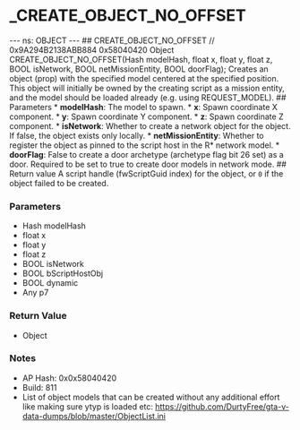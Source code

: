 # _CREATE_OBJECT_NO_OFFSET

--- ns: OBJECT --- ## CREATE_OBJECT_NO_OFFSET  // 0x9A294B2138ABB884 0x58040420 Object CREATE_OBJECT_NO_OFFSET(Hash modelHash, float x, float y, float z, BOOL isNetwork, BOOL netMissionEntity, BOOL doorFlag);  Creates an object (prop) with the specified model centered at the specified position. This object will initially be owned by the creating script as a mission entity, and the model should be loaded already (e.g. using REQUEST_MODEL).  ## Parameters * **modelHash**: The model to spawn. * **x**: Spawn coordinate X component. * **y**: Spawn coordinate Y component. * **z**: Spawn coordinate Z component. * **isNetwork**: Whether to create a network object for the object. If false, the object exists only locally. * **netMissionEntity**: Whether to register the object as pinned to the script host in the R* network model. * **doorFlag**: False to create a door archetype (archetype flag bit 26 set) as a door. Required to be set to true to create door models in network mode.  ## Return value A script handle (fwScriptGuid index) for the object, or `0` if the object failed to be created.

### Parameters
* Hash modelHash
* float x
* float y
* float z
* BOOL isNetwork
* BOOL bScriptHostObj
* BOOL dynamic
* Any p7

### Return Value
* Object

### Notes
* AP Hash: 0x0x58040420
* Build: 811
* List of object models that can be created without any additional effort like making sure ytyp is loaded etc: https://github.com/DurtyFree/gta-v-data-dumps/blob/master/ObjectList.ini

